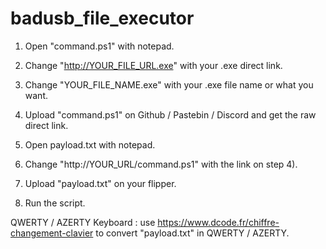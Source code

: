# badusb_file_executor

1) Open "command.ps1" with notepad.
2) Change "http://YOUR_FILE_URL.exe" with your .exe direct link.
3) Change "YOUR_FILE_NAME.exe" with your .exe file name or what you want.
4) Upload "command.ps1" on Github / Pastebin / Discord and get the raw direct link.


1) Open payload.txt with notepad.
2) Change "http://YOUR_URL/command.ps1" with the link on step 4).
3) Upload "payload.txt" on your flipper.
4) Run the script.



QWERTY / AZERTY Keyboard : use https://www.dcode.fr/chiffre-changement-clavier to convert "payload.txt" in QWERTY / AZERTY.
